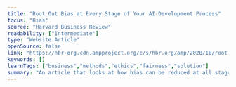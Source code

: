 ```yaml
---
title: "Root Out Bias at Every Stage of Your AI-Development Process"
focus: "Bias"
source: "Harvard Business Review"
readability: ["Intermediate"]
type: "Website Article"
openSource: false
link: "https://hbr-org.cdn.ampproject.org/c/s/hbr.org/amp/2020/10/root-out-bias-at-every-stage-of-your-ai-development-process"
keywords: []
learnTags: ["business","methods","ethics","fairness","solution"]
summary: "An article that looks at how bias can be reduced at all stages of the development process, from pre-processing to post-processing, that can help create fairer AI and machine learning algorithms.  "
---
```

